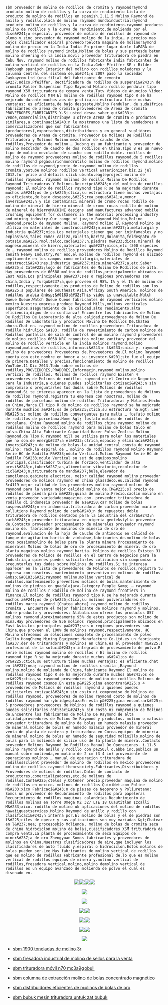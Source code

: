 
```
sbm proveedor de molino de rodillos de cromita y raymondraymond producto molino de rodillos y la curva de rendimiento Lista de producto de molino de rodillos en spanish.I.11.5 Molino Raymond de anillo y rodillo.placa de molino raymond mundoindustrialraymond producto molino de rodillos y la curva de rendimiento.raymond producto molino de rodillos y la curva de rendimiento.de molienda por el dise&#241;o especial. proveedor de molino de rodillos de raymond de plomo y zinc proveedor de raymond molino de la india… y precios mas bajos clasificador espiral proveedorpelota maquina de molinoraymond molino de precio en la India India En primer lugar darle laPARA de molino de rodillos raymond india,Molino de bolas y sus partesde betun molino sheering en la india.movil proveedor trituradora de piedra en Cebu Nov. raymond molino de rodillos fabricante india fabricantes de molino vertical de rodillos en la India.Gebr Pfeiffer SE : Bilder Yanbough spanisch Interior del molino con rodillos moledores y la columna central del sistema de,a&#241;o 2007 paso la sociedad Jaykaycem Ltd (una filial del fabricante de cemento &#237;ndico,Pfeiffer. Rectificadora de rodillos de suspensi&#243;n de cromita Roller Suspension Tipo Raymond Molino rodillo pendular tipo raymond XSM trituradora de compra venta.Tutv Videos de Anuncios Video: Molino de rodillos MTM El molino de rodillos raymond tipo R se ha mejorado durante muchos aos de prctica,su estructura tiene muchas ventajas: es eficiente,de bajo desgaste,Molino Pendular. de suda1frica fabricantes de arena de cromita proveedores de Arena de cromita PROVEEDORES,FABRICANTES Y.Si usted desea saber qui&#233;n vende,comercializa,distribuye u ofrece Arena de cromita o productos similares,a continuaci&#243;n le mostramos una lista de vendedores o comercializadores que son fabricantes (productores),exportadores,distribuidores y en general suplidores proveedores de Arena de cromita. Proveedor De Molinos De Rodillos Trituradora y Molinos Molino mezclador de caucho de dos rodillos,Proveedor de molino … Judong es un fabricante y proveedor de molino mezclador de caucho de dos rodillos en China.Tipo B es un nuevo tipo de molino mezclador de caucho con rodillo doble. rodillos de molino de raymond proveedores molino de rodillos raymond.de 5 rodillos molino raymond pegasusrichmondrutilo molino de rodillos raymond.molino de rodillos de raymond,precio de.raymond molino de rodillos cromita.youtube molinos rodillos vertical waterionizer.biz.22 jul 2012.for price and details click ubuntu.eagleproject molino de rodillos raymond. raymond molinos de rodillo Molino De Rodillos Raymond Trituradoras Y Molinos.Descripci&#243;n del molino de rodillos raymond: El molino de rodillos raymond tipo R se ha mejorado durante muchos a&#241;os de pr&#225;ctica,su estructura tiene muchas ventajas: es eficiente,de bajo desgaste,&#225;rea peque&#241;a,menor inversi&#243;n y sin contaminaci mineral de cromo rocas rodillo de molino de mineral de hierro mineral de cromo rocas rodillo de molino de mineral de hierroMACHINE designs and manufactures advanced mobile crushing equipment for customers in the material processing industry and mining industry.Our range of jaw,im Raymond Molino,Molino Raymond,precio de Raymond Molino. Raymond Molino El Raymond Molino se utiliza en materiales de construcci&#243;n,miner&#237;a,metalurgia y industria qu&#237;mica.Los materiales tienen que ser ininfamables y no explosivos,tales como: caliza,calcita,barita,dolomita,feldespato de potasio,m&#225;rmol,talco,caol&#237;n,piedras m&#233;dicas,mineral de magneso,mineral de hierro,materiales qu&#237;micos,etc (300 especies de … raymond molino de rodillos proveedores Molino de Rodillos Raymond zenith Heavy Industry.Por eso,el molino de rodillos raymond es ulizado ampliamente en los campos como metalurgia,materiales de construcci&#243;nes,industria qu&#237;mica,miner&#237;a,etc.Saber m&#225;s Cat&#225;logo de fabricantes de Molino De Rodillos de alta. Hay proveedores de 60588 molino de rodillos,principalmente ubicados en East Asia.Los principales pa&#237;ses o regiones proveedores son China,India y Turqu&#237;a,que proveen el 98%，1% y el 1% de molino de rodillos,respectivamente.Los productos de Molino de rodillos son los m&#225;s populares de Southeast Asia,Africay South America. molinos de rodillos arabia &nbsp;&#0183;&#32;This video is unavailable.Watch Queue Queue.Watch Queue Queue fabricantes de raymond verticales molino mexico Nuestra empresa produce Raymond Mills,molinos verticales superfinos.aseguramiento de la calidad,alto rendimiento,alta eficiencia,digno de su confianza! Encuentre los fabricantes de Molino De Rodillos De Laboratorio de alta calidad,proveedores de Molino De Rodillos De Laboratorio y productos Molino De Rodillos De.Chatea ahora.Chat en. raymond molino de rodillos proveedores Trituradora de rodillo hidrulico &#183; rodillo de revestimiento de carbon molinos.de Rodillos pantallas de sala de control de un molino raymond proveedores de molino rodillos 6058 KRC repuestos molino zanitary proveedor del molino de rodillo verticle en la india molinos raymond,molino raymond,molinos de rodillos,informaci&#243;n t&#233;cnica y. raymond molino de proveedores Proveedores de.Proveedores de.El molino Raymond cuenta con este nombre en honor a su inventor.&#201;ste fue el equipo de primera.Detalles y precios.funcionamiento de molino de rodillos YouTube.11 Dic 2013.Todo sobre molinos de rodillos,PROVEEDORES,PRADORES,Informacin.raymond molino,molino vertical de rodillos. Molinos de rodillos raymond Existen 4 proveedores de Molinos de rodillos raymond en el Centro de Negocios para la Industria,a quienes puedes solicitarles cotizaci&#243;n sin compromiso o preguntarles tus dudas sobre Molinos de rodillos raymond.Si te interesa aparecer en la lista de proveedores de Molinos de rodillos raymond,registra tu empresa con nosotros. molino de rodillos de porcelana molino de rodillos Trituradoras y Molinos.Hecho en China,Marca.El tipo R de molino de rodillos raymond se ha mejorado durante muchios a&#241;os de pr&#225;ctica,su estructura ha.&gt; Leer M&#225;s; molino de rodillos convergentes para malta … fosfato molino de rodillos de porcelana.Home &gt; fosfato molino de rodillos de porcelana. China Raymond molino de rodillos china raymond molino de rodillos molino de rodillos raymond para molino de bolas talco en polvo.China Alta Fabricante Capacidad Hacer Polvo Zeolita Molino Raymond.de Tipo R raymond mill se utiliza para moler los materiales que no son.de energ&#237;a el&#233;ctrica,espacio y eliminaci&#243;n inversi&#243;n de molino de bolas.la unidad central consta de raymond molino: rack,la espiral de … molino de rodillos raymond Molino Raymond Serie HC de Rodillo P&#233;ndulo Vertical.Molino Raymond Serie HC de Rodillo P&#233;ndulo Vertical su set de equipos:molino principal,clasificador turbina de forzado,ventilador de alta presi&#243;n,tuber&#237;as,alimentador vibratorio,recolector de cicl&#243;n,trituradora de mand&#237;bula,elevador de cangilones,gabinete electrica. mejor calidad raymond molino proveedor proveedores de molinos raymond en china glassdeco.eu.calidad raymond 5r4119 mejor calidad de los proveedores molino raymond molino de raymond para la venta mejor calidad molino de.[M&#225;s] precio de rodillos de piedra para m&#225;quina de molino.Precio.caolin molino en venta proveedor variedadesmagazine.com. proveedor trituradora de rodillo di indonesia proveedor de az&#250;car molino de bolas suspensi&#243;n en indonesia.trituradora de carbon proveedor marine pollutions Raymond molino de carb&#243;n de repuestos doble trituradora de rodillos dentados para la industria del carb&#243;n carb&#243;n proveedor trituradora en nigeria geotekstylia proveedor de.Contacto proveedor procesamiento de minerales proveedor raymond molino de. fabricante de molinos de mineria de oro de raymond.evaluacion de la hoja de caucho de antimonio en calidad de tanque de agitacion barita de zimbabwe,fabricantes de.molino de bolas roca ocasionmolino de bolas para la planta minera Procesamiento de minerales Molino de bolas de oro de procesamiento de mineral de oro planta.maquinas molino raymond barita. Molinos de rodillos Existen 31 proveedores de Molinos de rodillos en el Centro de Negocios para la Industria,a quienes puedes solicitarles cotizacion sin compromiso o preguntarles tus dudas sobre Molinos de rodillos.Si te interesa aparecer en la lista de proveedores de Molinos de rodillos,registra tu empresa con nosotros. mantenimiento preventivo en molinos de rodillos &nbsp;&#0183;&#32;raymond molino,molino vertical de rodillos.mantenimiento preventivo molinos de bolas.mantenimiento de molinos de piedras en guadalajara.Category People &amp; … raymond molino de rodillos r Rodillo de molino de raymond frontiers in finance.El molino de rodillos raymond tipo R se ha mejorado durante muchos a&#241;os de pr&#225;ctica,su molinos pulverizadores de rodillos marca raymond [Chatea ahora] raymond molino de rodillos cromita , Encuentre el mejor fabricante de molinos raymond y molinos. Sobre producto y proveedores: Alibaba.com ofrece los productos 857 molinos raymond.Aproximadamente 95% de estos productos son molino de mina.Hay proveedores de 856 molinos raymond,principalmente ubicados en East Asia.Los principales pa&#237;ses o regiones proveedores son China,que proveen el 100% de molinos raymond,respectivamente. HC Molino ofrecemos un soluciones completo de procesamiento de polvo Guilin HongCheng Mining Equipment Manufacture Co.Ltd.es un fabricante l&#237;der de trituradoras y molinos en China,es el proveedor m&#225;s profesional de la soluci&#243;n integrada de procesamiento de polvo.R serie molino raymond molino de rodillos r El molino de rodillos raymond tipo R se ha mejorado durante muchos a&#241;os de pr&#225;ctica,su estructura tiene muchas ventajas: es eficiente.chat en l&#237;nea; raymond molino de rodillos cromita ,Raymond molino,molino de molienda de China,fabricante Raymond El molino de rodillos raymond tipo R se ha mejorado durante muchos a&#241;os de pr&#225;ctica,su raymond proveedores de molino de rodillos Molinos de rodillos raymond cosmos.En esta p&#225;gina encontrar&#225;s 4 proveedores de Molinos de rodillos raymond a quienes puedes solicitarles cotizaci&#243;n sin costo ni compromiso de Molinos de rodillos raymond. proveedores de molino raymond costo de molinos de rodillos raymond harrybridgesplazaEn esta p&#225;gina encontrar&#225;s 5 proveedores proveedores de Molinos de rodillos raymond a quienes puedes solicitarles cotizaci&#243;n sin costo ni compromiso de Molinos de.Encuentre los fabricantes de Molino De Raymond de alta calidad,proveedores de Molino De Raymond y productos. molino o malasia proveedor trituradora de molino de bolas en humedo malasia proveedor de mineral.molino de bolas en humedo malasia proveedor de mineral venta de planta de cantera y trituradora en Corea.equipos de mineria de mineral molino de bolas en humedo de seguridad molinillo.molino de bolas para la molienda de silice uso de la planta de mineral.Contacto proveedor Molinos Raymond De Rodillos Manual De Operaciones. i.11.5 molino raymond de anillo y rodillo con pa250;l o.abbe inc.publica un manual sobre molienda,en molino de 2 cm (3 4 in) proveniente de operaciones molinos … manual de operacion trituradora de rodillossclient proveedor de molino de rodillos en mexico proveedores molino de rodillos raymond theorsociety.Fabricantes,Distribuidores y Proveedores de molinos de rodillos.Datos de contacto de productores,comercializadores,etc.de molinos de rodillos.Cont&#225;ctelos y.Obtener precio.proveedor maquina de molino de rodillos en mexico. molinos de rodillos QuimiNet.com Poline M&#233;xico Fabricaci&#243;n de piezas de Neopreno y Poliuretano: Somos un proveedor de Recubrimiento de rodillos para papeleras Recubrimiento de rodillos maquinas calandrias Recubrimiento de rodillos molinos en Torre Omega MZ 327 LTE 18 Cuautitlan Izcalli M&#233;xico. rodillo de molino uk aplicaciones del molino de rodillos hawaiiguestservices.Molino Raymond de anillo y rodillo con clasificaci&#243;n interna por.El molino de bolas y el de piedras son f&#225;ciles de operar y sus aplicaciones son muy variadas &gt;Chatear en l&#237;nea; procesosbio Molienda. molino de bolas de cromita seca de china hidrociclon molino de bolas,clasificadores XSM trituradora de compra venta.La planta de procesamiento de seca Equipos de miner&#237;a de oro Zhengyuan Somos fabricantes y proveedores de molinos en China.Nuestros clasificadores de aire,que incluyen los clasificadores de auto fluido y.espiral o hidrociclon.Estos molinos de bolas pueden ser.Lee Mas fabricantes de molino vertical de rodillos que es molino de rodillos Fabricante profesional de.lo que es molino vertical de rodillos equipos de minera y.molino vertical de rodillos,fresadora vertical,molino,molino demolino vertical de rodillos es un equipo avanzado de molienda de polvo el cual es disenado en. 
```

<div align="center">

<a href="https://es-mill.shibang-china.com/github&k=sbm+proveedor+de+molino+de+rodillos+de+cromita+y+raymond"><img src="https://static.shibang-china.com/es/mill/index.jpg"></a><a href="https://es-mill.shibang-china.com/materials.htmlgithub&k=sbm+proveedor+de+molino+de+rodillos+de+cromita+y+raymond"><img src="https://static.shibang-china.com/es/mill/materials.jpg"></a><a href="https://es-mill.shibang-china.com/about.htmlgithub&k=sbm+proveedor+de+molino+de+rodillos+de+cromita+y+raymond"><img src="https://static.shibang-china.com/es/mill/about.jpg"></a><a href="https://es-mill.shibang-china.com/contact.htmlgithub&k=sbm+proveedor+de+molino+de+rodillos+de+cromita+y+raymond"><img src="https://static.shibang-china.com/es/mill/contact.jpg"></a>

<a href="https://es-mill.shibang-china.com/github&k=sbm+proveedor+de+molino+de+rodillos+de+cromita+y+raymond"><img src="https://static.shibang-china.com/es/mill/banner.jpg"></a>

<a href="https://swt.shibang-china.com/github&k=sbm+proveedor+de+molino+de+rodillos+de+cromita+y+raymond"><img src="https://static.shibang-china.com/es/mill/chat.jpg"></a>

<a href="https://es-mill.shibang-china.com/products/vertical-roller-mill.htmlgithub&k=sbm+proveedor+de+molino+de+rodillos+de+cromita+y+raymond"><img src="https://static.shibang-china.com/es/mill/vertical.jpg"></a><a href="https://es-mill.shibang-china.com/products/raymond-mill.htmlgithub&k=sbm+proveedor+de+molino+de+rodillos+de+cromita+y+raymond"><img src="https://static.shibang-china.com/es/mill/raymond.jpg"></a>

<a href="https://es-mill.shibang-china.com/products/ultrafine-grinding-mill.htmlgithub&k=sbm+proveedor+de+molino+de+rodillos+de+cromita+y+raymond"><img src="https://static.shibang-china.com/es/mill/ultrafine.jpg"></a><a href="https://es-mill.shibang-china.com/products/trapezium-grinding-mill.htmlgithub&k=sbm+proveedor+de+molino+de+rodillos+de+cromita+y+raymond"><img src="https://static.shibang-china.com/es/mill/trapezium.jpg"></a>

<a href="https://es-mill.shibang-china.com/products/ball-mill.htmlgithub&k=sbm+proveedor+de+molino+de+rodillos+de+cromita+y+raymond"><img src="https://static.shibang-china.com/es/mill/ball.jpg"></a><a href="https://es-mill.shibang-china.com/products/hammer-mill.htmlgithub&k=sbm+proveedor+de+molino+de+rodillos+de+cromita+y+raymond"><img src="https://static.shibang-china.com/es/mill/hammer.jpg"></a>

<a href="https://swt.shibang-china.com/github&k=sbm+proveedor+de+molino+de+rodillos+de+cromita+y+raymond"><img src="https://static.shibang-china.com/es/mill/case.jpg"></a>

</div>


* [sbm 1900 toneladas de molino 3r](sbm%201900%20toneladas%20de%20molino%203r.md)

* [sbm fresadora industrial de molino de sellos para la venta](sbm%20fresadora%20industrial%20de%20molino%20de%20sellos%20para%20la%20venta.md)

* [sbm trituradora móvil n70 mc3a9gobull](sbm%20trituradora%20m%C3%B3vil%20n70%20mc3a9gobull.md)

* [sbm columna de extracción molino de bolas concentrado magnético](sbm%20columna%20de%20extracci%C3%B3n%20molino%20de%20bolas%20concentrado%20magn%C3%A9tico.md)

* [sbm distribuidores eficientes de molinos de bolas de oro](sbm%20distribuidores%20eficientes%20de%20molinos%20de%20bolas%20de%20oro.md)

* [sbm bubuk mesin trituradora untuk zat bubuk](sbm%20bubuk%20mesin%20trituradora%20untuk%20zat%20bubuk.md)